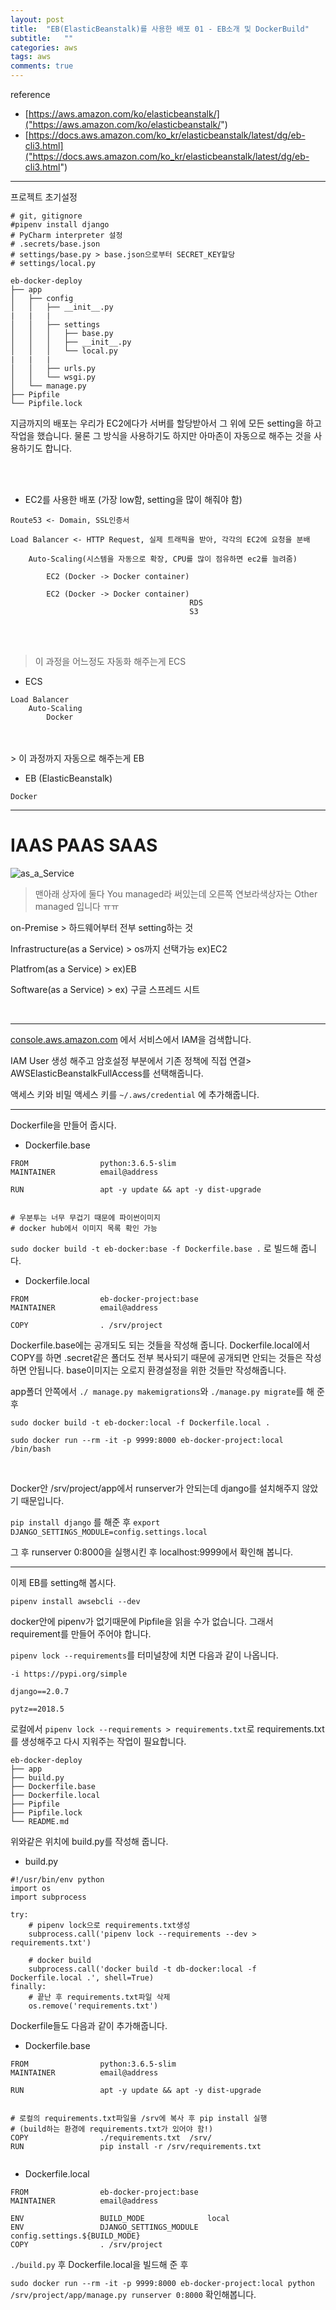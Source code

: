 ```yaml
---
layout: post
title:  "EB(ElasticBeanstalk)를 사용한 배포 01 - EB소개 및 DockerBuild"
subtitle:   ""
categories: aws
tags: aws
comments: true
---
```


reference

- [https://aws.amazon.com/ko/elasticbeanstalk/]("https://aws.amazon.com/ko/elasticbeanstalk/")
- [https://docs.aws.amazon.com/ko_kr/elasticbeanstalk/latest/dg/eb-cli3.html]("https://docs.aws.amazon.com/ko_kr/elasticbeanstalk/latest/dg/eb-cli3.html")

---


프로젝트 초기설정

```
# git, gitignore
#pipenv install django
# PyCharm interpreter 설정
# .secrets/base.json
# settings/base.py > base.json으로부터 SECRET_KEY할당
# settings/local.py

eb-docker-deploy
├── app
│   ├── config
│   │   ├── __init__.py
|   |   |
│   │   ├── settings
│   │   │   ├── base.py
│   │   │   ├── __init__.py
│   │   │   └── local.py
|   |   |
│   │   ├── urls.py
│   │   └── wsgi.py
│   └── manage.py
├── Pipfile
└── Pipfile.lock

```

지금까지의 배포는 우리가 EC2에다가 서버를 할당받아서 그 위에 모든 setting을 하고 작업을 했습니다.
물론 그 방식을 사용하기도 하지만 아마존이 자동으로 해주는 것을 사용하기도 합니다.

<br>
<br>

- EC2를 사용한 배포 (가장 low함, setting을 많이 해줘야 함)

```
Route53 <- Domain, SSL인증서

Load Balancer <- HTTP Request, 실제 트래픽을 받아, 각각의 EC2에 요청을 분배

    Auto-Scaling(시스템을 자동으로 확장, CPU를 많이 점유하면 ec2를 늘려줌)

        EC2 (Docker -> Docker container)

        EC2 (Docker -> Docker container)
                                        RDS
                                        S3
```

<br>
<br>

> 이 과정을 어느정도 자동화 해주는게 ECS

- ECS

```
Load Balancer
    Auto-Scaling
        Docker
```

<br>
<br>
> 이 과정까지 자동으로 해주는게 EB

- EB (ElasticBeanstalk)

```
Docker
```

---

# IAAS PAAS SAAS
![as_a_Service](/assets/img/post2018/asaservicce.png)
>맨아래 상자에 둘다 You managed라 써있는데 오른쪽 연보라색상자는 Other managed 입니다 ㅠㅠ

on-Premise > 하드웨어부터 전부 setting하는 것

Infrastructure(as a Service) > os까지 선택가능 ex)EC2

Platfrom(as a Service) > ex)EB

Software(as a Service) > ex) 구글 스프레드 시트

<br>

---

[console.aws.amazon.com]("https://console.aws.amazon.com") 에서 서비스에서 IAM을 검색합니다.

IAM User 생성 해주고 암호설정 부분에서  기존 정책에 직접 연결> AWSElasticBeanstalkFullAccess를 선택해줍니다.

액세스 키와 비밀 액세스 키를 `~/.aws/credential` 에 추가해줍니다.

---

Dockerfile을 만들어 줍시다.

- Dockerfile.base

```
FROM                python:3.6.5-slim
MAINTAINER          email@address

RUN                 apt -y update && apt -y dist-upgrade


# 우분투는 너무 무겁기 때문에 파이썬이미지
# docker hub에서 이미지 목록 확인 가능

```

`sudo docker build -t eb-docker:base -f Dockerfile.base .` 로 빌드해 줍니다.

- Dockerfile.local

```
FROM                eb-docker-project:base
MAINTAINER          email@address

COPY                . /srv/project
```

Dockerfile.base에는 공개되도 되는 것들을 작성해 줍니다.
Dockerfile.local에서 COPY를 하면 .secret같은 폴더도 전부 복사되기 때문에 공개되면 안되는 것들은 작성하면 안됩니다.
base이미지는 오로지 환경설정을 위한 것들만 작성해줍니다.

app폴더 안쪽에서 `./ manage.py makemigrations`와 `./manage.py migrate`를 해 준 후

`sudo docker build -t eb-docker:local -f Dockerfile.local .`

`sudo docker run --rm -it -p 9999:8000 eb-docker-project:local /bin/bash`

<br>

Docker안 /srv/project/app에서 runserver가 안되는데 django를 설치해주지 않았기 때문입니다.

 `pip install django` 를 해준 후 `export DJANGO_SETTINGS_MODULE=config.settings.local`

 그 후 runserver 0:8000을 실행시킨 후 localhost:9999에서 확인해 봅니다.


---

이제 EB를 setting해 봅시다.

`pipenv install awsebcli --dev`


docker안에 pipenv가 없기때문에 Pipfile을 읽을 수가 없습니다. 그래서 requirement를 만들어 주어야 합니다.

`pipenv lock --requirements`를 터미널창에 치면 다음과 같이 나옵니다.

```
-i https://pypi.org/simple

django==2.0.7

pytz==2018.5
```


로컬에서 `pipenv lock --requirements > requirements.txt`로 requirements.txt를 생성해주고 다시 지워주는 작업이 필요합니다.

```
eb-docker-deploy
├── app
├── build.py
├── Dockerfile.base
├── Dockerfile.local
├── Pipfile
├── Pipfile.lock
└── README.md

```

위와같은 위치에 build.py를 작성해 줍니다.

- build.py

```
#!/usr/bin/env python
import os
import subprocess

try:
    # pipenv lock으로 requirements.txt생성
    subprocess.call('pipenv lock --requirements --dev > requirements.txt')

    # docker build
    subprocess.call('docker build -t db-docker:local -f Dockerfile.local .', shell=True)
finally:
    # 끝난 후 requirements.txt파일 삭제
    os.remove('requirements.txt')

```

Dockerfile들도 다음과 같이 추가해줍니다.

- Dockerfile.base

```
FROM                python:3.6.5-slim
MAINTAINER          email@address

RUN                 apt -y update && apt -y dist-upgrade


# 로컬의 requirements.txt파일을 /srv에 복사 후 pip install 실행
# (build하는 환경에 requirements.txt가 있어야 함!)
COPY                ./requirements.txt  /srv/
RUN                 pip install -r /srv/requirements.txt


```


- Dockerfile.local

```
FROM                eb-docker-project:base
MAINTAINER          email@address

ENV                 BUILD_MODE              local
ENV                 DJANGO_SETTINGS_MODULE  config.settings.${BUILD_MODE}
COPY                . /srv/project
```


`./build.py` 후 Dockerfile.local을 빌드해 준 후


`sudo docker run --rm -it -p 9999:8000 eb-docker-project:local python /srv/project/app/manage.py runserver 0:8000` 확인해봅니다.
